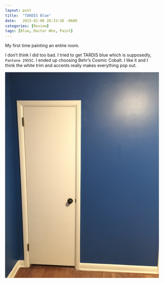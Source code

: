 ```yaml
---
layout: post
title:  "TARDIS Blue"
date:   2015-02-06 20:33:36 -0600
categories: [Review]
tags: [Blue, Doctor Who, Paint]
---
```


My first time painting an entire room.

I don’t think I did too bad. I tried to get TARDIS blue which is supposedly, `Pantone 2955C`. I ended up choosing Behr’s Cosmic Cobalt. I like it and I think the white trim and accents really makes everything pop out.

![pic](/assets/2015/02/img_0159.jpg)
